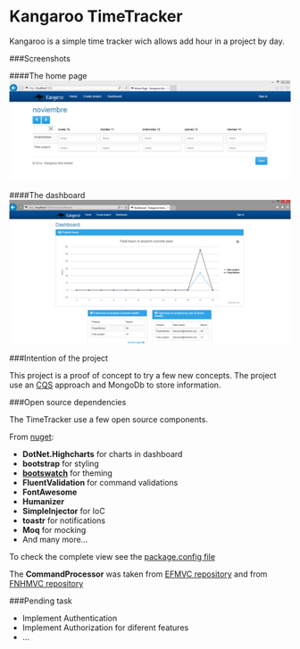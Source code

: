 # Kangaroo TimeTracker

Kangaroo is a simple time tracker wich allows add hour in a project by day.

###Screenshots

####The home page
![Home screenshot](/Screenshots/Home.PNG?raw=true "Home")

####The dashboard
![Dashboard screenshot](/Screenshots/Dahsboard.PNG?raw=true "Dashboard")

###Intention of the project

This project is a proof of concept to try a few new concepts. 
The project use an [CQS](http://en.wikipedia.org/wiki/Command%E2%80%93query_separation) approach and MongoDb to store information. 

###Open source dependencies

The TimeTracker use a few open source components.

From [nuget](https://www.nuget.org/):

* **DotNet.Highcharts** for charts in dashboard
* **bootstrap** for styling
* **[bootswatch](http://bootswatch.com/)** for theming
* **FluentValidation** for command validations
* **FontAwesome**
* **Humanizer**
* **SimpleInjector** for IoC
* **toastr** for notifications
* **Moq** for mocking
* And many more...

To check the complete view see the [package.config file](/Kangaroo/packages.config?raw=true "All packages")

The **CommandProcessor** was taken from [EFMVC repository](https://github.com/shijuvar/EFMVC.Azure/tree/master/EFMVC.CommandProcessor) and from [FNHMVC repository](https://fnhmvc.codeplex.com/)


###Pending task

* Implement Authentication
* Implement Authorization for diferent features
* ...